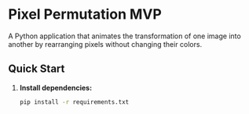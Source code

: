 # Pixel Permutation MVP

A Python application that animates the transformation of one image into another by rearranging pixels without changing their colors.

## Quick Start

1. **Install dependencies:**
   ```bash
   pip install -r requirements.txt